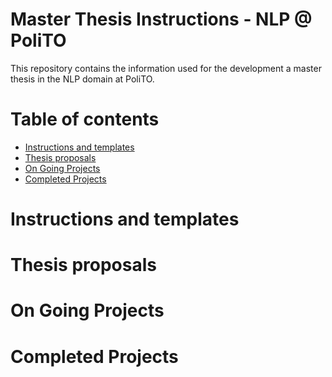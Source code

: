 Master Thesis Instructions - NLP @ PoliTO
=================
This repository contains the information used for the development a master thesis in the NLP domain at PoliTO.

Table of contents
=================

   * [Instructions and templates](#instructions)
   * [Thesis proposals](#new_proposals)
   * [On Going Projects](#ongoing)
   * [Completed Projects](#completed)

Instructions and templates
============

Thesis proposals
============

On Going Projects
============

Completed Projects
============
